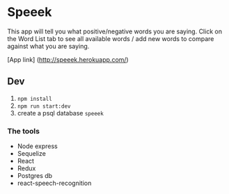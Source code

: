 # Speeek
This app will tell you what positive/negative words you are saying. Click on the Word List tab to see all available words / add new words to compare against what you are saying.

[App link] (http://speeek.herokuapp.com/)

## Dev
1. `npm install`
2. `npm run start:dev`
3. create a psql database `speeek`

### The tools
* Node express
* Sequelize
* React
* Redux
* Postgres db
* react-speech-recognition



